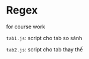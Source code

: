 # Regex
for course work

<p><code>tab1.js</code>: script cho tab so sánh</p>

<p><code>tab2.js</code>: script cho tab thay thế</p>
